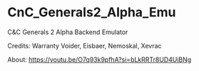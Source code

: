 # CnC_Generals2_Alpha_Emu
 C&C Generals 2 Alpha Backend Emulator

Credits: Warranty Voider, Eisbaer, Nemoskal, Xevrac

 About: https://youtu.be/O7q93k9pfhA?si=bLkRRTr8UD4UiBNg

